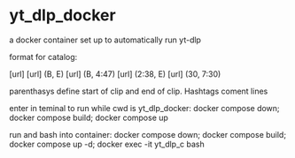 # yt_dlp_docker
a docker container set up to automatically run yt-dlp

format for catalog:

[url]
[url] (B, E)
[url] (B, 4:47)
[url] (2:38, E)
[url] (30, 7:30)

parenthasys define start of clip and end of clip. Hashtags coment lines

enter in teminal to run while cwd is yt_dlp_docker:
docker compose down; docker compose build; docker compose up

run and bash into container:
docker compose down; docker compose build; docker compose up -d; docker exec -it yt_dlp_c bash
